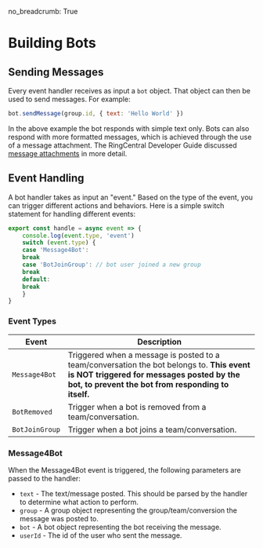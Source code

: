no_breadcrumb: True

# Building Bots

## Sending Messages

Every event handler receives as input a `bot` object. That object can then be used to send messages. For example:

```javascript
bot.sendMessage(group.id, { text: 'Hello World' })
```

In the above example the bot responds with simple text only. Bots can also respond with more formatted messages, which is achieved through the use of a message attachment. The RingCentral Developer Guide discussed [message attachments](https://developers.ringcentral.com/guide/team-messaging/manual/attachments) in more detail. 

## Event Handling

A bot handler takes as input an "event." Based on the type of the event, you can trigger different actions and behaviors. Here is a simple switch statement for handling different events:

```javascript
export const handle = async event => {
    console.log(event.type, 'event')
    switch (event.type) {
    case 'Message4Bot':
	break
    case 'BotJoinGroup': // bot user joined a new group
	break
    default:
	break
    }
}
```

### Event Types

| Event | Description |
|-|-|
| `Message4Bot` | Triggered when a message is posted to a team/conversation the bot belongs to. **This event is NOT triggered for messages posted by the bot, to prevent the bot from responding to itself.** |
| `BotRemoved` | Trigger when a bot is removed from a team/conversation. |
| `BotJoinGroup` | Trigger when a bot joins a team/conversation. |

### Message4Bot

When the Message4Bot event is triggered, the following parameters are passed to the handler:

* `text` - The text/message posted. This should be parsed by the handler to determine what action to perform.
* `group` - A group object representing the group/team/conversion the message was posted to. 
* `bot` - A bot object representing the bot receiving the message. 
* `userId` - The id of the user who sent the message. 